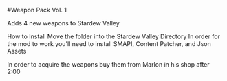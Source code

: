 #Weapon Pack Vol. 1

Adds 4 new weapons to Stardew Valley


How to Install
Move the folder into the Stardew Valley Directory
In order for the mod to work you'll need to install SMAPI, Content Patcher, and Json Assets

In order to acquire the weapons buy them from Marlon in his shop after 2:00

